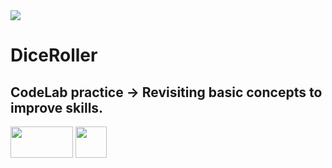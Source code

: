 <img src="https://encrypted-tbn0.gstatic.com/images?q=tbn:ANd9GcRgW72rE3welNqAxbFpQPgHGXow3RkueJkMgQ&usqp=CAU"/>

# DiceRoller
## CodeLab practice → Revisiting basic concepts to improve skills.

<img src="https://avatao.com/media/2020/08/1_fnbqF0xNVwINs_RkygkX1g.png" width="100" height="50"/> <img src="https://encrypted-tbn0.gstatic.com/images?q=tbn:ANd9GcQ_taDxkqCzfRfZPcE1UQsmnJpkecpV5b_u5g&usqp=CAU" width="50" height="50"/>
